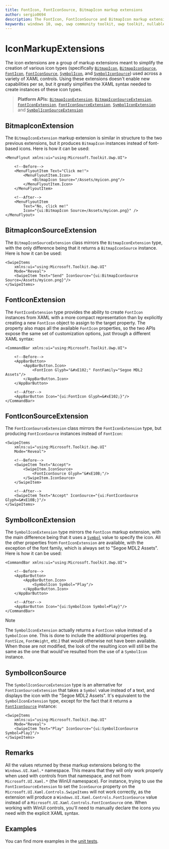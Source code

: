 ```yaml
---
title: FontIcon, FontIconSource, BitmapIcon markup extensions
author: sergio0694
description: The FontIcon, FontIconSource and BitmapIcon markup extensions allow developers to easily declare these types of icons directly from XAML in a compact manner.
keywords: windows 10, uwp, uwp community toolkit, uwp toolkit, nullable bool, dependency property, markup extension, XAML, markup
---
```


# IconMarkupExtensions

The icon extensions are a group of markup extensions meant to simplify the creation of various icon types (specifically [`BitmapIcon`](https://docs.microsoft.com/uwp/api/Windows.UI.Xaml.Controls.BitmapIcon), [`BitmapIconSource`](https://docs.microsoft.com/uwp/api/Windows.UI.Xaml.Controls.BitmapIconSource), [`FontIcon`](https://docs.microsoft.com/uwp/api/Windows.UI.Xaml.Controls.FontIcon), [`FontIconSource`](https://docs.microsoft.com/uwp/api/Windows.UI.Xaml.Controls.FontIconSource), [`SymbolIcon`](https://docs.microsoft.com/uwp/api/Windows.UI.Xaml.Controls.SymbolIcon), and [`SymbolIconSource`](https://docs.microsoft.com/uwp/api/Windows.UI.Xaml.Controls.SymbolIconSource)) used across a variety of XAML controls. Using these extensions doesn't enable new capabilities per se, but it greatly simplifies the XAML syntax needed to create instances of these icon types.

> **Platform APIs:** [`BitmapIconExtension`](https://docs.microsoft.com/dotnet/api/microsoft.toolkit.uwp.ui.bitmapiconextension), [`BitmapIconSourceExtension`](https://docs.microsoft.com/dotnet/api/microsoft.toolkit.uwp.ui.bitmapiconsourceextension), [`FontIconExtension`](https://docs.microsoft.com/dotnet/api/microsoft.toolkit.uwp.ui.fonticonextension), [`FontIconSourceExtension`](https://docs.microsoft.com/dotnet/api/microsoft.toolkit.uwp.ui.fonticonsourceextension), [`SymbolIconExtension`](https://docs.microsoft.com/dotnet/api/microsoft.toolkit.uwp.ui.symboliconextension) and [`SymbolIconSourceExtension`](https://docs.microsoft.com/dotnet/api/microsoft.toolkit.uwp.ui.symboliconsourceextension)

## BitmapIconExtension
The `BitmapIconExtension` markup extension is similar in structure to the two previous extensions, but it produces `BitmapIcon` instances instead of font-based icons. Here is how it can be used:

```xaml
<MenuFlyout xmlns:ui="using:Microsoft.Toolkit.Uwp.UI">

    <!--Before-->
    <MenuFlyoutItem Text="Click me!">
        <MenuFlyoutItem.Icon>
            <BitmapIcon Source="/Assets/myicon.png"/>
        </MenuFlyoutItem.Icon>
    </MenuFlyoutItem>

    <!--After-->
    <MenuFlyoutItem
        Text="No, click me!"
        Icon="{ui:BitmapIcon Source=/Assets/myicon.png}" />
</MenuFlyout>
```

## BitmapIconSourceExtension
The `BitmapIconSourceExtension` class mirrors the `BitmapIconExtension` type, with the only difference being that it returns a `BitmapIconSource` instance. Here is how it can be used:

```xaml
<SwipeItems
    xmlns:ui="using:Microsoft.Toolkit.Uwp.UI"
    Mode="Reveal">
    <SwipeItem Text="Send" IconSource="{ui:BitmapIconSource Source=/Assets/myicon.png}"/>
</SwipeItems>
```

## FontIconExtension
The `FontIconExtension` type provides the ability to create `FontIcon` instances from XAML with a more compact representation than by explicitly creating a new `FontIcon` object to assign to the target property. The property also maps all the available `FontIcon` properties, so the two APIs expose the same set of customization options, just through a different XAML syntax:

```xaml
<CommandBar xmlns:ui="using:Microsoft.Toolkit.Uwp.UI">

    <!--Before-->
    <AppBarButton>
        <AppBarButton.Icon>
            <FontIcon Glyph="&#xE102;" FontFamily="Segoe MDL2 Assets"/>
        </AppBarButton.Icon>
    </AppBarButton>

    <!--After-->
    <AppBarButton Icon="{ui:FontIcon Glyph=&#xE102;}"/>
</CommandBar>
```

## FontIconSourceExtension
The `FontIconSourceExtension` class mirrors the `FontIconExtension` type, but producing `FontIconSource` instances instead of `FontIcon`:

```xaml
<SwipeItems
    xmlns:ui="using:Microsoft.Toolkit.Uwp.UI"
    Mode="Reveal">

    <!--Before-->
    <SwipeItem Text="Accept">
        <SwipeItem.IconSource>
            <FontIconSource Glyph="&#xE10B;"/>
        </SwipeItem.IconSource>
    </SwipeItem>
    
    <!--After-->
    <SwipeItem Text="Accept" IconSource="{ui:FontIconSource Glyph=&#xE10B;}"/>
</SwipeItems>
```

## SymbolIconExtension
The `SymbolIconExtension` type mirrors the `FontIcon` markup extension, with the main difference being that it uses a [`Symbol`](https://docs.microsoft.com/uwp/api/windows.ui.xaml.controls.symbol) value to specify the icon. All the other properties from `FontIconExtension` are available, with the exception of the font family, which is always set to "Segoe MDL2 Assets". Here is how it can be used:

```xaml
<CommandBar xmlns:ui="using:Microsoft.Toolkit.Uwp.UI">

    <!--Before-->
    <AppBarButton>
        <AppBarButton.Icon>
            <SymbolIcon Symbol="Play"/>
        </AppBarButton.Icon>
    </AppBarButton>

    <!--After-->
    <AppBarButton Icon="{ui:SymbolIcon Symbol=Play}"/>
</CommandBar>
```

> [!NOTE]
> The `SymbolIconExtension` actually returns a `FontIcon` value instead of a `SymbolIcon` one. This is done to include the additional properties (eg. `FontSize`, `FontWeight`, etc.) that would otherwise not have been available. When those are not modified, the look of the resulting icon will still be the same as the one that would've resulted from the use of a `SymbolIcon` instance.

## SymbolIconSource
The `SymbolIconSourceExtension` type is an alternative for `FontIconSourceExtension` that takes a `Symbol` value instead of a text, and displays the icon with the "Segoe MDL2 Assets". It's equivalent to the `SymbolIconExtension` type, except for the fact that it returns a [`FontIconSource`](https://docs.microsoft.com/uwp/api/windows.ui.xaml.controls.fonticonsource) instance:

```xaml
<SwipeItems
    xmlns:ui="using:Microsoft.Toolkit.Uwp.UI"
    Mode="Reveal">
    <SwipeItem Text="Play" IconSource="{ui:SymbolIconSource Symbol=Play}"/>
</SwipeItems>
```

## Remarks

All the values returned by these markup extensions belong to the `Windows.UI.Xaml.*` namespace. This means that they will only work properly when used with controls from that namespace, and not from `Microsoft.UI.Xaml.*` (the WinUI namespace). For instance, trying to use the `FontIconSourceExtension` to set the `IconSource` property on the `Microsoft.UI.Xaml.Controls.SwipeItems` will not work correctly, as the extension will produce a `Windows.UI.Xaml.Controls.FontIconSource` value instead of a `Microsoft.UI.Xaml.Controls.FontIconSource` one. When working with WinUI controls, you'll need to manually declare the icons you need with the explicit XAML syntax.

## Examples

You can find more examples in the [unit tests](https://github.com/windows-toolkit/WindowsCommunityToolkit/tree/master/UnitTests).